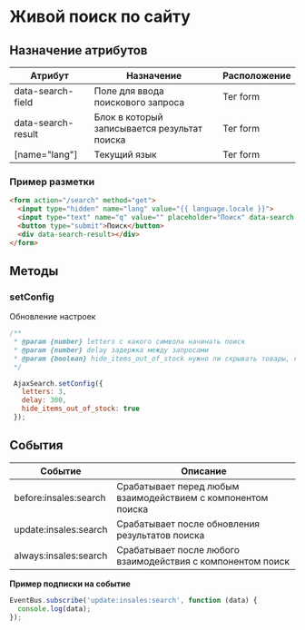 # Живой поиск по сайту

## Назначение атрибутов

|Атрибут|Назначение|Расположение|
|-|-|-|
|data-search-field|Поле для ввода поискового запроса|Тег form|
|data-search-result|Блок в который записывается результат поиска|Тег form|
|[name="lang"]|Текущий язык|Тег form|

### Пример разметки

```html
<form action="/search" method="get">
  <input type="hidden" name="lang" value="{{ language.locale }}">
  <input type="text" name="q" value="" placeholder="Поиск" data-search-field />
  <button type="submit">Поиск</button>
  <div data-search-result></div>
</form>
```

## Методы

### setConfig

Обновление настроек

```js
/**
 * @param {number} letters с какого символа начинать поиск
 * @param {number} delay задержка между запросами
 * @param {boolean} hide_items_out_of_stock нужно ли скрывать товары, которых нет в наличии
 */

 AjaxSearch.setConfig({
   letters: 3,
   delay: 300,
   hide_items_out_of_stock: true
 });
```

## События

| Событие               | Описание                                                     |
|-----------------------|--------------------------------------------------------------|
| before:insales:search | Срабатывает перед любым взаимодействием с компонентом поиска |
| update:insales:search | Срабатывает после обновления результатов поиска              |
| always:insales:search | Срабатывает после любого взаимодействия с компонентом поиск  |

**Пример подписки на событие**

```js
EventBus.subscribe('update:insales:search', function (data) {
  console.log(data);
});
```
